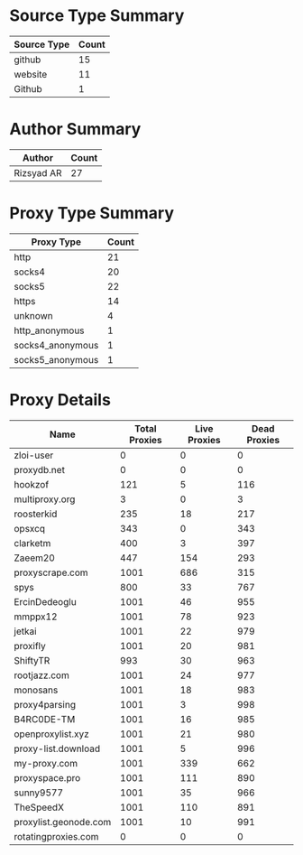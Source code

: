 # Source Type Summary

| Source Type | Count |
|-------------|-------|
| github | 15 |
| website | 11 |
| Github | 1 |


# Author Summary

| Author | Count |
|--------|-------|
| Rizsyad AR | 27 |


# Proxy Type Summary

| Proxy Type | Count |
|------------|-------|
| http | 21 |
| socks4 | 20 |
| socks5 | 22 |
| https | 14 |
| unknown | 4 |
| http_anonymous | 1 |
| socks4_anonymous | 1 |
| socks5_anonymous | 1 |


# Proxy Details

| Name | Total Proxies | Live Proxies | Dead Proxies |
|------|---------------|--------------|---------------|
| zloi-user | 0 | 0 | 0 |
| proxydb.net | 0 | 0 | 0 |
| hookzof | 121 | 5 | 116 |
| multiproxy.org | 3 | 0 | 3 |
| roosterkid | 235 | 18 | 217 |
| opsxcq | 343 | 0 | 343 |
| clarketm | 400 | 3 | 397 |
| Zaeem20 | 447 | 154 | 293 |
| proxyscrape.com | 1001 | 686 | 315 |
| spys | 800 | 33 | 767 |
| ErcinDedeoglu | 1001 | 46 | 955 |
| mmppx12 | 1001 | 78 | 923 |
| jetkai | 1001 | 22 | 979 |
| proxifly | 1001 | 20 | 981 |
| ShiftyTR | 993 | 30 | 963 |
| rootjazz.com | 1001 | 24 | 977 |
| monosans | 1001 | 18 | 983 |
| proxy4parsing | 1001 | 3 | 998 |
| B4RC0DE-TM | 1001 | 16 | 985 |
| openproxylist.xyz | 1001 | 21 | 980 |
| proxy-list.download | 1001 | 5 | 996 |
| my-proxy.com | 1001 | 339 | 662 |
| proxyspace.pro | 1001 | 111 | 890 |
| sunny9577 | 1001 | 35 | 966 |
| TheSpeedX | 1001 | 110 | 891 |
| proxylist.geonode.com | 1001 | 10 | 991 |
| rotatingproxies.com | 0 | 0 | 0 |
